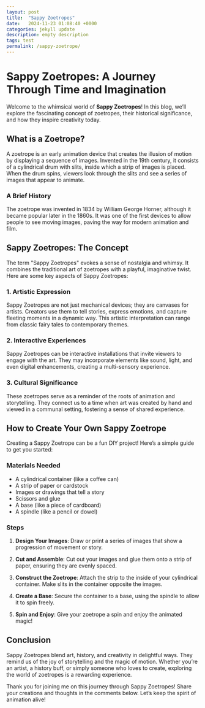 ```yaml
---
layout: post
title:  "Sappy Zoetropes"
date:   2024-11-23 01:08:40 +0000
categories: jekyll update
description: empty description
tags: test
permalink: /sappy-zoetrope/
---
```


# Sappy Zoetropes: A Journey Through Time and Imagination

Welcome to the whimsical world of **Sappy Zoetropes**! In this blog, we’ll explore the fascinating concept of zoetropes, their historical significance, and how they inspire creativity today. 

## What is a Zoetrope?

A zoetrope is an early animation device that creates the illusion of motion by displaying a sequence of images. Invented in the 19th century, it consists of a cylindrical drum with slits, inside which a strip of images is placed. When the drum spins, viewers look through the slits and see a series of images that appear to animate.

### A Brief History

The zoetrope was invented in 1834 by William George Horner, although it became popular later in the 1860s. It was one of the first devices to allow people to see moving images, paving the way for modern animation and film.

## Sappy Zoetropes: The Concept

The term "Sappy Zoetropes" evokes a sense of nostalgia and whimsy. It combines the traditional art of zoetropes with a playful, imaginative twist. Here are some key aspects of Sappy Zoetropes:

### 1. **Artistic Expression**

Sappy Zoetropes are not just mechanical devices; they are canvases for artists. Creators use them to tell stories, express emotions, and capture fleeting moments in a dynamic way. This artistic interpretation can range from classic fairy tales to contemporary themes.

### 2. **Interactive Experiences**

Sappy Zoetropes can be interactive installations that invite viewers to engage with the art. They may incorporate elements like sound, light, and even digital enhancements, creating a multi-sensory experience.

### 3. **Cultural Significance**

These zoetropes serve as a reminder of the roots of animation and storytelling. They connect us to a time when art was created by hand and viewed in a communal setting, fostering a sense of shared experience.

## How to Create Your Own Sappy Zoetrope

Creating a Sappy Zoetrope can be a fun DIY project! Here’s a simple guide to get you started:

### Materials Needed

- A cylindrical container (like a coffee can)
- A strip of paper or cardstock
- Images or drawings that tell a story
- Scissors and glue
- A base (like a piece of cardboard)
- A spindle (like a pencil or dowel)

### Steps

1. **Design Your Images**: Draw or print a series of images that show a progression of movement or story.
  
2. **Cut and Assemble**: Cut out your images and glue them onto a strip of paper, ensuring they are evenly spaced.

3. **Construct the Zoetrope**: Attach the strip to the inside of your cylindrical container. Make slits in the container opposite the images.

4. **Create a Base**: Secure the container to a base, using the spindle to allow it to spin freely.

5. **Spin and Enjoy**: Give your zoetrope a spin and enjoy the animated magic!

## Conclusion

Sappy Zoetropes blend art, history, and creativity in delightful ways. They remind us of the joy of storytelling and the magic of motion. Whether you’re an artist, a history buff, or simply someone who loves to create, exploring the world of zoetropes is a rewarding experience.

Thank you for joining me on this journey through Sappy Zoetropes! Share your creations and thoughts in the comments below. Let’s keep the spirit of animation alive!